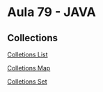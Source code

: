 # Aula 79 - JAVA

## Collections

[Colletions List](collections-LIst-Set-Map/src/lists/ArrayList1.java)

[Colletions Map](collections-LIst-Set-Map/src/maps)

[Colletions Set](collections-LIst-Set-Map/src/sets)
